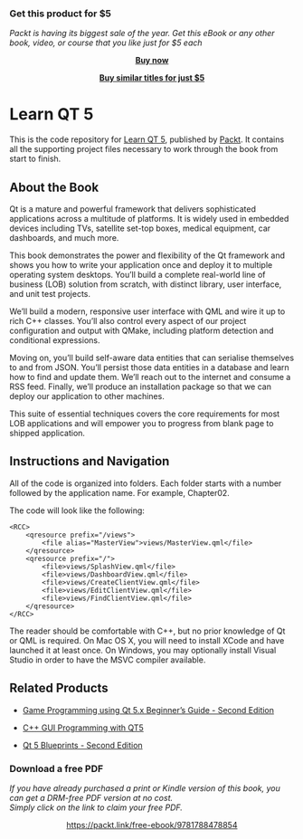 
### Get this product for $5

<i>Packt is having its biggest sale of the year. Get this eBook or any other book, video, or course that you like just for $5 each</i>


<b><p align='center'>[Buy now](https://packt.link/9781788478854)</p></b>


<b><p align='center'>[Buy similar titles for just $5](https://subscription.packtpub.com/search)</p></b>


# Learn QT 5
This is the code repository for [Learn QT 5](https://www.packtpub.com/web-development/learn-qt-5?utm_source=github&utm_medium=repository&utm_campaign=9781788478854), published by [Packt](https://www.packtpub.com/?utm_source=github). It contains all the supporting project files necessary to work through the book from start to finish.
## About the Book
Qt is a mature and powerful framework that delivers sophisticated applications across a multitude of platforms. It is widely used in embedded devices including TVs, satellite set-top boxes, medical equipment, car dashboards, and much more.

This book demonstrates the power and flexibility of the Qt framework and shows you how to write your application once and deploy it to multiple operating system desktops. You’ll build a complete real-world line of business (LOB) solution from scratch, with distinct library, user interface, and unit test projects.

We’ll build a modern, responsive user interface with QML and wire it up to rich C++ classes. You’ll also control every aspect of our project configuration and output with QMake, including platform detection and conditional expressions.

Moving on, you’ll build self-aware data entities that can serialise themselves to and from JSON. You’ll persist those data entities in a database and learn how to find and update them. We’ll reach out to the internet and consume a RSS feed. Finally, we’ll produce an installation package so that we can deploy our application to other machines.

This suite of essential techniques covers the core requirements for most LOB applications and will empower you to progress from blank page to shipped application.

## Instructions and Navigation
All of the code is organized into folders. Each folder starts with a number followed by the application name. For example, Chapter02.



The code will look like the following:
```
<RCC>
    <qresource prefix="/views">
        <file alias="MasterView">views/MasterView.qml</file>
    </qresource>
    <qresource prefix="/">
        <file>views/SplashView.qml</file>
        <file>views/DashboardView.qml</file>
        <file>views/CreateClientView.qml</file>
        <file>views/EditClientView.qml</file>
        <file>views/FindClientView.qml</file>
    </qresource>
</RCC>
```

The reader should be comfortable with C++, but no prior knowledge of Qt or QML is required. On Mac OS X, you will need to install XCode and have launched it at least once. On Windows, you may optionally install Visual Studio in order to have the MSVC compiler available.

## Related Products
* [Game Programming using Qt 5.x Beginner’s Guide - Second Edition](https://www.packtpub.com/big-data-and-business-intelligence/game-programming-using-qt-beginners-guide-second-edition?utm_source=github&utm_medium=repository&utm_campaign=9781788399999)

* [C++ GUI Programming with QT5](https://www.packtpub.com/application-development/c-gui-programming-qt5?utm_source=github&utm_medium=repository&utm_campaign=9781788397827)

* [Qt 5 Blueprints - Second Edition](https://www.packtpub.com/application-development/qt-5-blueprints-second-edition?utm_source=github&utm_medium=repository&utm_campaign=9781788293884)
### Download a free PDF

 <i>If you have already purchased a print or Kindle version of this book, you can get a DRM-free PDF version at no cost.<br>Simply click on the link to claim your free PDF.</i>
<p align="center"> <a href="https://packt.link/free-ebook/9781788478854">https://packt.link/free-ebook/9781788478854 </a> </p>